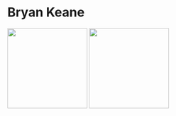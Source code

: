 # Bryan Keane
<div>
  <img height="180em" src="https://github-readme-stats.vercel.app/api?username=bryankeane0&show_icons=true&theme=vue-dark&include_all_commits=true&count_private=true" />
  <img height="180em" src="https://github-readme-stats.vercel.app/api/top-langs/?username=bryankeane0&layout=compact&langs_count=16&theme=vue-dark"/>
</div>


